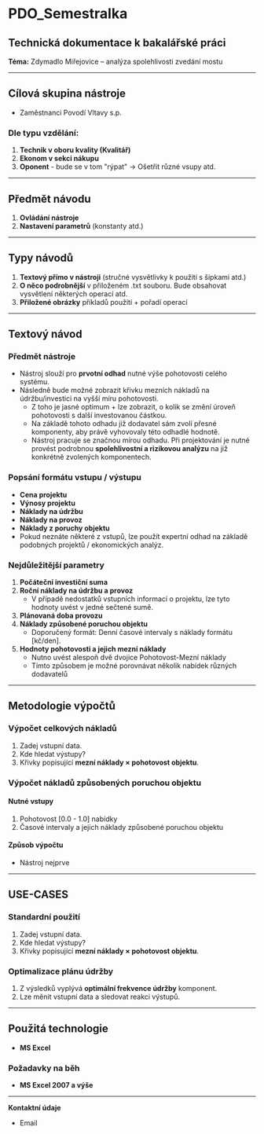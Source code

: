 # **PDO_Semestralka**

## **Technická dokumentace k bakalářské práci**
**Téma:** Zdymadlo Miřejovice – analýza spolehlivosti zvedání mostu

---

## **Cílová skupina nástroje**
- Zaměstnanci Povodí Vltavy s.p.
### **Dle typu vzdělání:**
1. **Technik v oboru kvality (Kvalitář)**
2. **Ekonom v sekci nákupu**
3. **Oponent** - bude se v tom "rýpat" -> Ošetřit různé vsupy atd.

---

## **Předmět návodu**
1. **Ovládání nástroje**
2. **Nastavení parametrů** (konstanty atd.)

---

## **Typy návodů**
1. **Textový přímo v nástroji** (stručné vysvětlivky k použití s šipkami atd.)
2. **O něco podrobnější** v přiloženém .txt souboru. Bude obsahovat vysvětlení některých operací atd.
3. **Přiložené obrázky** příkladů použití + pořadí operací

---

## **Textový návod**

### **Předmět nástroje**
- Nástroj slouží pro **prvotní odhad** nutné výše pohotovosti celého systému.
- Následně bude možné zobrazit křivku mezních nákladů na údržbu/investici na vyšší míru pohotovosti.
  - Z toho je jasné optimum + lze zobrazit, o kolik se změní úroveň pohotovosti s další investovanou částkou.
  - Na základě tohoto odhadu již dodavatel sám zvolí přesné komponenty, aby právě vyhovovaly této odhadlé hodnotě.
  - Nástroj pracuje se značnou mírou odhadu. Při projektování je nutné provést podrobnou **spolehlivostní a rizikovou analýzu** na již konkrétně zvolených komponentech.

### **Popsání formátu vstupu / výstupu**
- **Cena projektu**
- **Výnosy projektu**
- **Náklady na údržbu**
- **Náklady na provoz**
- **Náklady z poruchy objektu**    
- Pokud neznáte některé z vstupů, lze použít expertní odhad na základě podobných projektů / ekonomických analýz.

### **Nejdůležitější parametry**
1. **Počáteční investiční suma**
2. **Roční náklady na údržbu a provoz**
     - V případě nedostatků vstupních informací o projektu, lze tyto hodnoty uvést v jedné sečtené sumě.
3. **Plánovaná doba provozu**
4. **Náklady způsobené poruchou objektu**
     - Doporučený formát: Denní časové intervaly s náklady formátu [kč/den].
5. **Hodnoty pohotovosti a jejich mezní náklady**
     - Nutno uvést alespoň dvě dvojice Pohotovost-Mezní náklady
     - Tímto způsobem je možné porovnávat několik nabídek různých dodavatelů
---

## **Metodologie výpočtů**
### **Výpočet celkových nákladů**
1. Zadej vstupní data.
2. Kde hledat výstupy?
3. Křivky popisující **mezní náklady × pohotovost objektu**.

### **Výpočet nákladů způsobených poruchou objektu**
#### **Nutné vstupy**
1. Pohotovost [0.0 - 1.0] nabídky
2. Časové intervaly a jejich náklady způsobené poruchou objektu

#### **Způsob výpočtu**
- Nástroj nejprve 
---

## **USE-CASES**
### **Standardní použití**
1. Zadej vstupní data.
2. Kde hledat výstupy?
3. Křivky popisující **mezní náklady × pohotovost objektu**.

### **Optimalizace plánu údržby**
1. Z výsledků vyplývá **optimální frekvence údržby** komponent.
2. Lze měnit vstupní data a sledovat reakci výstupů.

---

## **Použitá technologie**
- **MS Excel**

### **Požadavky na běh**
- **MS Excel 2007 a výše**

---
**Kontaktní údaje**
-  Email
